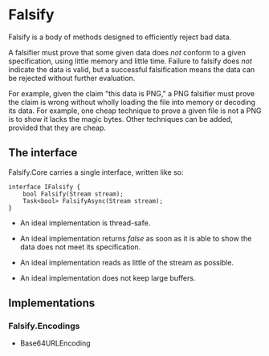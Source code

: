 # Falsify
Falsify is a body of methods designed to efficiently reject bad data.

A falsifier must prove that some given data does _not_ conform to a given specification, using little memory and little time. Failure to falsify does _not_ indicate the data is valid, but a successful falsification means the data can be rejected without further evaluation.

For example, given the claim "this data is PNG," a PNG falsifier must prove the claim is wrong without wholly loading the file into memory or decoding its data. For example, one cheap technique to prove a given file is not a PNG is to show it lacks the magic bytes. Other techniques can be added, provided that they are cheap.

## The interface

Falsify.Core carries a single interface, written like so:

	interface IFalsify {
		bool Falsify(Stream stream);
		Task<bool> FalsifyAsync(Stream stream);
	}

* An ideal implementation is thread-safe.

* An ideal implementation returns _false_ as soon as it is able to show the data does not meet its specification.

* An ideal implementation reads as little of the stream as possible.

* An ideal implementation does not keep large buffers.

## Implementations

### Falsify.Encodings

* Base64URLEncoding
